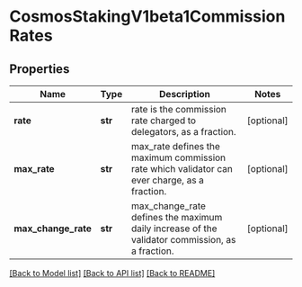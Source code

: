 # CosmosStakingV1beta1CommissionRates

## Properties
Name | Type | Description | Notes
------------ | ------------- | ------------- | -------------
**rate** | **str** | rate is the commission rate charged to delegators, as a fraction. | [optional] 
**max_rate** | **str** | max_rate defines the maximum commission rate which validator can ever charge, as a fraction. | [optional] 
**max_change_rate** | **str** | max_change_rate defines the maximum daily increase of the validator commission, as a fraction. | [optional] 

[[Back to Model list]](../README.md#documentation-for-models) [[Back to API list]](../README.md#documentation-for-api-endpoints) [[Back to README]](../README.md)

